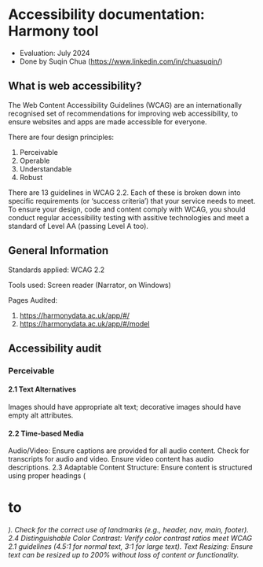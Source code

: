 # Accessibility documentation: Harmony tool
- Evaluation: July 2024
- Done by Suqin Chua (https://www.linkedin.com/in/chuasuqin/)

## What is web accessibility?
The Web Content Accessibility Guidelines (WCAG) are an internationally recognised set of recommendations for improving web accessibility, to ensure websites and apps are made accessible for everyone.

There are four design principles:
1. Perceivable
2. Operable
3. Understandable
4. Robust

There are 13 guidelines in WCAG 2.2. Each of these is broken down into specific requirements (or ‘success criteria’) that your service needs to meet. To ensure your design, code and content comply with WCAG, you should conduct regular accessibility testing with assitive technologies and meet a standard of Level AA (passing Level A too).

## General Information
Standards applied: WCAG 2.2

Tools used: Screen reader (Narrator, on Windows)

Pages Audited:
1. https://harmonydata.ac.uk/app/#/
2. https://harmonydata.ac.uk/app/#/model

## Accessibility audit
### Perceivable
#### 2.1 Text Alternatives
Images should have appropriate alt text; decorative images should have empty alt attributes.

#### 2.2 Time-based Media
Audio/Video:
Ensure captions are provided for all audio content.
Check for transcripts for audio and video.
Ensure video content has audio descriptions.
2.3 Adaptable
Content Structure:
Ensure content is structured using proper headings (<h1> to <h6>).
Check for the correct use of landmarks (e.g., header, nav, main, footer).
2.4 Distinguishable
Color Contrast:
Verify color contrast ratios meet WCAG 2.1 guidelines (4.5:1 for normal text, 3:1 for large text).
Text Resizing:
Ensure text can be resized up to 200% without loss of content or functionality.


